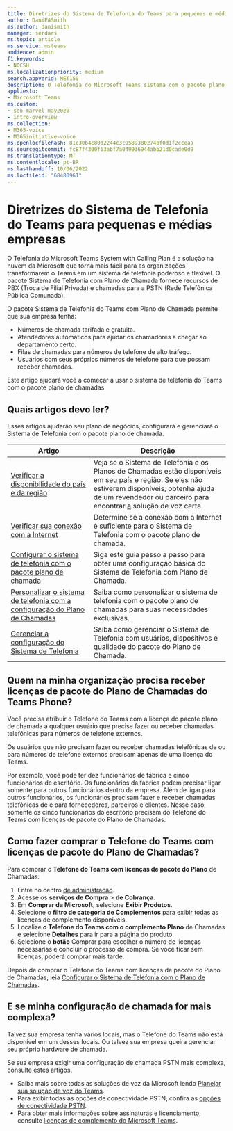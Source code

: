 ```yaml
---
title: Diretrizes do Sistema de Telefonia do Teams para pequenas e médias empresas
author: DaniEASmith
ms.author: danismith
manager: serdars
ms.topic: article
ms.service: msteams
audience: admin
f1.keywords:
- NOCSH
ms.localizationpriority: medium
search.appverid: MET150
description: O Telefonia do Microsoft Teams sistema com o pacote plano de chamada é uma opção barata para chamadas de voz, permitindo que pequenas e médias empresas se comuniquem melhor.
appliesto:
- Microsoft Teams
ms.custom:
- seo-marvel-may2020
- intro-overview
ms.collection:
- M365-voice
- M365initiative-voice
ms.openlocfilehash: 81c30b4c80d2244c3c9589380274bf0d1f2cceaa
ms.sourcegitcommit: fc87f4300f53abf7a049936944abb21d0cade0d9
ms.translationtype: MT
ms.contentlocale: pt-BR
ms.lasthandoff: 10/06/2022
ms.locfileid: "68480961"
---
```

# <a name="teams-phone-system-guidance-for-small-and-medium-businesses"></a>Diretrizes do Sistema de Telefonia do Teams para pequenas e médias empresas

O Telefonia do Microsoft Teams System with Calling Plan é a solução na nuvem da Microsoft que torna mais fácil para as organizações transformarem o Teams em um sistema de telefonia poderoso e flexível. O pacote Sistema de Telefonia com Plano de Chamada fornece recursos de PBX (Troca de Filial Privada) e chamadas para a PSTN (Rede Telefônica Pública Comunada).

O pacote Sistema de Telefonia do Teams com Plano de Chamada permite que sua empresa tenha:

- Números de chamada tarifada e gratuita.
- Atendedores automáticos para ajudar os chamadores a chegar ao departamento certo.
- Filas de chamadas para números de telefone de alto tráfego.
- Usuários com seus próprios números de telefone para que possam receber chamadas.

Este artigo ajudará você a começar a usar o sistema de telefonia do Teams com o pacote plano de chamadas.

## <a name="which-articles-should-i-read"></a>Quais artigos devo ler?

Esses artigos ajudarão seu plano de negócios, configurará e gerenciará o Sistema de Telefonia com o pacote plano de chamada.

| Artigo | Descrição |
|---------|-------------|
| [Verificar a disponibilidade do país e da região](../country-and-region-availability-for-audio-conferencing-and-calling-plans/country-and-region-availability-for-audio-conferencing-and-calling-plans.md) | Veja se o Sistema de Telefonia e os Planos de Chamadas estão disponíveis em seu país e região. Se eles não estiverem disponíveis, obtenha ajuda de um revendedor ou parceiro para encontrar [a](../business-voice/reseller-partner-support.md) solução de voz certa. |
| [Verificar sua conexão com a Internet](../business-voice/get-ready-internet.md) | Determine se a conexão com a Internet é suficiente para o Sistema de Telefonia com o pacote plano de chamada. |
| [Configurar o sistema de telefonia com o pacote plano de chamada](../business-voice/set-up-overview.md) | Siga este guia passo a passo para obter uma configuração básica do Sistema de Telefonia com Plano de Chamada. |
| [Personalizar o sistema de telefonia com a configuração do Plano de Chamadas](../business-voice/customize-business-voice.md) | Saiba como personalizar o sistema de telefonia com o pacote plano de chamadas para suas necessidades exclusivas. |
| [Gerenciar a configuração do Sistema de Telefonia](../business-voice/create-users.md) | Saiba como gerenciar o Sistema de Telefonia com usuários, dispositivos e qualidade do pacote do Plano de Chamada. |

## <a name="who-in-my-organization-needs-to-be-assigned-teams-phone-with-calling-plan-bundle-licenses"></a>Quem na minha organização precisa receber licenças de pacote do Plano de Chamadas do Teams Phone?

Você precisa atribuir o Telefone do Teams com a licença do pacote plano de chamada a qualquer usuário que precise fazer ou receber chamadas telefônicas para números de telefone externos.

Os usuários que não precisam fazer ou receber chamadas telefônicas de ou para números de telefone externos precisam apenas de uma licença do Teams.

Por exemplo, você pode ter dez funcionários de fábrica e cinco funcionários de escritório. Os funcionários da fábrica podem precisar ligar somente para outros funcionários dentro da empresa. Além de ligar para outros funcionários, os funcionários precisam fazer e receber chamadas telefônicas de e para fornecedores, parceiros e clientes. Nesse caso, somente os cinco funcionários do escritório precisam do Telefone do Teams com licenças de pacote do Plano de Chamadas.

## <a name="how-do-i-purchase-teams-phone-with-calling-plan-bundle-licenses"></a>Como fazer comprar o Telefone do Teams com licenças de pacote do Plano de Chamadas?

Para comprar o **Telefone do Teams com licenças de pacote do Plano** de Chamadas:

1. Entre no centro [de administração](https://admin.microsoft.com/Adminportal/Home#/homepage).
2. Acesse os **serviços de Compra** > **de Cobrança**.
3. Em **Comprar da Microsoft**, selecione **Exibir Produtos**.
4. Selecione o **filtro de categoria de Complementos** para exibir todas as licenças de complemento disponíveis.
5. Localize **o Telefone do Teams com o complemento Plano** de Chamadas e selecione **Detalhes** para ir para a página do produto.
6. Selecione o **botão** Comprar para escolher o número de licenças necessárias e concluir o processo de compra. Se você ficar sem licenças, poderá comprar mais tarde.

Depois de comprar o Telefone do Teams com licenças de pacote do Plano de Chamadas, leia [Configurar o Sistema de Telefonia com o Plano de Chamadas](../business-voice/set-up-overview.md).

## <a name="what-if-my-calling-setup-is-more-complex"></a>E se minha configuração de chamada for mais complexa?

Talvez sua empresa tenha vários locais, mas o Telefone do Teams não está disponível em um desses locais. Ou talvez sua empresa queira gerenciar seu próprio hardware de chamada.

Se sua empresa exigir uma configuração de chamada PSTN mais complexa, consulte estes artigos.

- Saiba mais sobre todas as soluções de voz da Microsoft lendo [Planejar sua solução de voz do Teams](../cloud-voice-landing-page.md).
- Para exibir todas as opções de conectividade PSTN, confira as [opções de conectividade PSTN](../pstn-connectivity.md).
- Para obter mais informações sobre assinaturas e licenciamento, consulte [licenças de complemento do Microsoft Teams](../teams-add-on-licensing/microsoft-teams-add-on-licensing.md).
